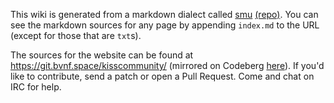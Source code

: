This wiki is generated from a markdown dialect called [smu](smu) [(repo)](https://github.com/Gottox/smu).
You can see the markdown sources for any page by appending `index.md` to the URL (except for those that are `txt`s).

The sources for the website can be found at <https://git.bvnf.space/kisscommunity/> (mirrored on Codeberg [here](https://codeberg.org/kiss-community/kisscommunity.org/)).
If you'd like to contribute, send a patch or open a Pull Request. Come and chat on IRC for help.
